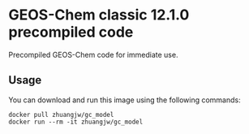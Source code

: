 # GEOS-Chem classic 12.1.0 precompiled code

Precompiled GEOS-Chem code for immediate use.

Usage
-----

You can download and run this image using the following commands:

    docker pull zhuangjw/gc_model
    docker run --rm -it zhuangjw/gc_model